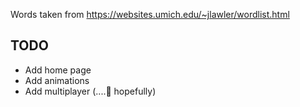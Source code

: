 Words taken from https://websites.umich.edu/~jlawler/wordlist.html

## TODO

- Add home page
- Add animations
- Add multiplayer (....🐸 hopefully)
